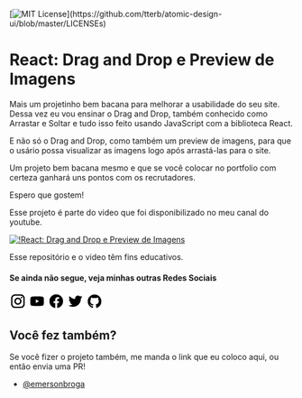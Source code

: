 [![MIT License](https://img.shields.io/apm/l/atomic-design-ui.svg?)](https://github.com/tterb/atomic-design-ui/blob/master/LICENSEs)

# React: Drag and Drop e Preview de Imagens

Mais um projetinho bem bacana para melhorar a usabilidade do seu site.
Dessa vez eu vou ensinar o Drag and Drop, também conhecido como Arrastar e Soltar
e tudo isso feito usando JavaScript com a biblioteca React.

E não só o Drag and Drop, como também um preview de imagens, para que o usário possa
visualizar as imagens logo após arrastá-las para o site.

Um projeto bem bacana mesmo e que se você colocar no portfolio com certeza ganhará 
uns pontos com os recrutadores.

Espero que gostem!

Esse projeto é parte do video que foi disponibilizado no meu canal do youtube.

[![!React: Drag and Drop e Preview de Imagens](http://i3.ytimg.com/vi/G2LrfXwJIm0/maxresdefault.jpg)](https://www.youtube.com/watch?v=G2LrfXwJIm0)

Esse repositório e o video têm fins educativos.

#### Se ainda não segue, veja minhas outras Redes Sociais

[![instagram.com/emersonbrogadev](https://github.com/emersonbroga/social-media-snippets/blob/master/static/instagram.png?raw=true)](https://emersonbroga.com/instagram) 
[![youtube.com/c/emersonbrogadev](https://github.com/emersonbroga/social-media-snippets/blob/master/static/youtube.png?raw=true)](https://emersonbroga.com/youtube)
[![facebook.com/emersonbrogadev](https://github.com/emersonbroga/social-media-snippets/blob/master/static/facebook.png?raw=true)](https://emersonbroga.com/facebook)
[![twitter.com/emersonbrogadev](https://github.com/emersonbroga/social-media-snippets/blob/master/static/twitter.png?raw=true)](https://emersonbroga.com/twitter)
[![github.com/emersonbroga](https://github.com/emersonbroga/social-media-snippets/blob/master/static/github.png?raw=true)](https://emersonbroga.com/github)


## Você fez também?

Se você fizer o projeto também, me manda o link que eu coloco aqui, ou então envia uma PR!

- [@emersonbroga](https://github.com/emersonbroga/super-shoes)

  



  
